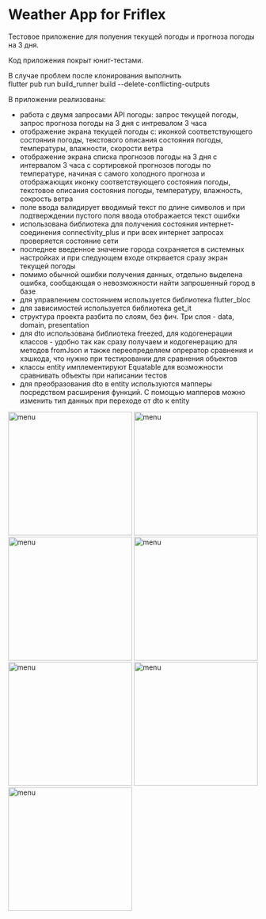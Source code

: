 # Weather App for Friflex
Тестовое приложение для полуения текущей погоды и прогноза погоды на 3 дня.   

Код приложения покрыт юнит-тестами.

В случае проблем после клонирования выполнить    
flutter pub run build_runner build --delete-conflicting-outputs

В приложении реализованы:
- работа с двумя запросами API погоды: запрос текущей погоды, запрос прогноза погоды на 3 дня с интревалом 3 часа
- отображение экрана текущей погоды с: иконкой соответствующего состояния погоды, текстового описания состояния погоды, температуры, влажности, скорости ветра
- отображение экрана списка прогнозов погоды на 3 дня с интервалом 3 часа с сортировкой прогнозов погоды по температуре, начиная с самого холодного прогноза и отображающих иконку соответствующего состояния погоды, текстовое описания состояния погоды, температуру, влажность, сокрость ветра
- поле ввода валидирует вводимый текст по длине символов и при подтверждении пустого поля ввода отображается текст ошибки
- использована библиотека для получения состояния интернет-соединения connectivity_plus и при всех интернет запросах проверяется состояние сети
- последнее введенное значение города сохраняется в системных настройках и при следующем входе открвается сразу экран текущей погоды
- помимо обычной ошибки получения данных, отдельно выделена ошибка, сообщающая о невозможности найти запрошенный город в базе
- для управлением состоянием используется библиотека flutter_bloc
- для зависимостей используется библиотека get_it
- структура проекта разбита по слоям, без фич. Три слоя - data, domain, presentation
- для dto использована библиотека freezed, для кодогенерации классов - удобно так как сразу получаем и кодогенерацию для методов fromJson и также переопределяем 
опрератор сравнения и хэшкода, что нужно при тестировании для сравнения объектов
- классы entity имплементируют Equatable для возможности сравнивать объекты при написании тестов
- для преобразования dto в entity используются мапперы посредством расширения функций. С помощью мапперов можно изменить тип данных при переходе от dto к entity   

<img width="250" alt="menu" src="https://user-images.githubusercontent.com/30658712/182982645-30fef464-af55-48b3-b7d7-7d399ad8b30f.png"> <img width="250" alt="menu" src="https://user-images.githubusercontent.com/30658712/182982650-3cddeab6-404e-41f8-9925-c1355f5b0baf.png"> <img width="250" alt="menu" src="https://user-images.githubusercontent.com/30658712/182982739-adb5c18f-d4c6-456a-978b-7dd4a9ac2afb.png"> <img width="250" alt="menu" src="https://user-images.githubusercontent.com/30658712/182983247-9c994d0e-3921-443f-9cd5-41e68c347bc0.png"> 
<img width="250" alt="menu" src="https://user-images.githubusercontent.com/30658712/182982690-a705696f-e448-42fa-96af-06ebb9bc8fca.png"> 
<img width="250" alt="menu" src="https://user-images.githubusercontent.com/30658712/182983151-0b1c14c4-ecb7-45f7-a62d-879475fc4888.png"> 
<img width="250" alt="menu" src="https://user-images.githubusercontent.com/30658712/182982673-5d02e5f9-1e1c-4392-b5df-c4448d00ca8e.png"> 


